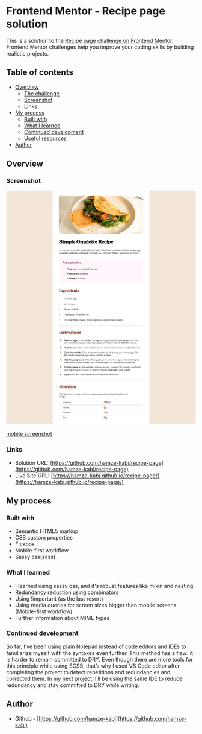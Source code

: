 # Frontend Mentor - Recipe page solution

This is a solution to the [Recipe page challenge on Frontend Mentor](https://www.frontendmentor.io/challenges/recipe-page-KiTsR8QQKm). Frontend Mentor challenges help you improve your coding skills by building realistic projects. 

## Table of contents

- [Overview](#overview)
  - [The challenge](#the-challenge)
  - [Screenshot](#screenshot)
  - [Links](#links)
- [My process](#my-process)
  - [Built with](#built-with)
  - [What I learned](#what-i-learned)
  - [Continued development](#continued-development)
  - [Useful resources](#useful-resources)
- [Author](#author)

## Overview

### Screenshot

![Desktop screenshot](/screenshots/recipe-page-desktop-screenshot.png)

[mobile screenshot](/screenshots/recipe-page-mobile-screenshot.png)

### Links

- Solution URL: [https://github.com/hamze-kabi/recipe-page](https://github.com/hamze-kabi/recipe-page)
- Live Site URL: [https://hamze-kabi.github.io/recipe-page/](https://hamze-kabi.github.io/recipe-page/)

## My process

### Built with

- Semantic HTML5 markup
- CSS custom properties
- Flexbox
- Mobile-first workflow
- Sassy css(scss)

### What I learned

- I learned using sassy css, and it's robust features like mixin and nesting.
- Redundancy reduction using combinators
- Using !important (as the last resort)
- Using media queries for screen sizes bigger than mobile screens (Mobile-first workflow)
- Further information about MIME types

### Continued development

So far, I’ve been using plain Notepad instead of code editors and IDEs to familiarize myself with the syntaxes even further. This method has a flaw: it is harder to remain committed to DRY. Even though there are more tools for this principle while using SCSS, that’s why I used VS Code editor after completing the project to detect repetitions and redundancies and corrected them. In my next project, I’ll be using the same IDE to reduce redundancy and stay committed to DRY while writing.

## Author

- Github - [https://github.com/hamze-kabi](https://github.com/hamze-kabi)

